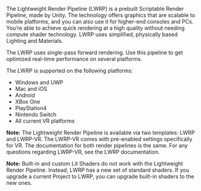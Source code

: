 
The Lightweight Render Pipeline (LWRP) is a prebuilt Scriptable Render Pipeline, made by Unity. The technology offers graphics that are scalable to mobile platforms, and you can also use it for higher-end consoles and PCs. You’re able to achieve quick rendering at a high quality without needing compute shader technology. LWRP uses simplified, physically based Lighting and Materials.

The LWRP uses single-pass forward rendering. Use this pipeline to get optimized real-time performance on several platforms. 

The LWRP is supported on the following platforms:
* Windows and UWP
* Mac and iOS
* Android
* XBox One
* PlayStation4
* Nintendo Switch
* All current VR platforms

**Note:** The Lightweight Render Pipeline is available via two templates: LWRP and LWRP-VR. The  LWRP-VR comes with pre-enabled settings specifically for VR. The documentation for both render pipelines is the same. For any questions regarding LWRP-VR, see the LWRP documentation.

**Note:**  Built-in and custom Lit Shaders do not work with the Lightweight Render Pipeline. Instead, LWRP has a new set of standard shaders. If you upgrade a current Project to LWRP, you can upgrade built-in shaders to the new ones.
